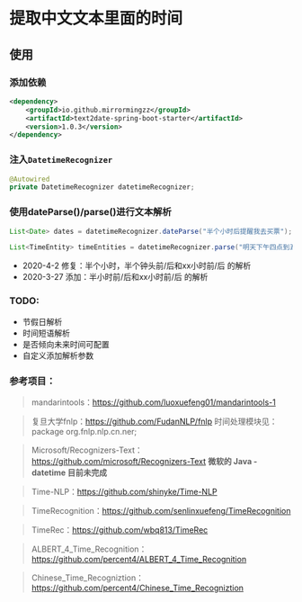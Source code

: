 # 提取中文文本里面的时间
## 使用
### 添加依赖
```xml
<dependency>
    <groupId>io.github.mirrormingzz</groupId>
    <artifactId>text2date-spring-boot-starter</artifactId>
    <version>1.0.3</version>
</dependency>
```
### 注入`DatetimeRecognizer`
```java
@Autowired
private DatetimeRecognizer datetimeRecognizer;
```
### 使用dateParse()/parse()进行文本解析
```java
List<Date> dates = datetimeRecognizer.dateParse("半个小时后提醒我去买票");

List<TimeEntity> timeEntities = datetimeRecognizer.parse("明天下午四点到五点去看电影");
```


- 2020-4-2 修复：半个小时，半个钟头前/后和xx小时前/后 的解析
- 2020-3-27 添加：半小时前/后和xx小时前/后 的解析

### TODO:
- 节假日解析
- 时间短语解析
- 是否倾向未来时间可配置
- 自定义添加解析参数

### 参考项目：
> mandarintools：https://github.com/luoxuefeng01/mandarintools-1

> 复旦大学fnlp：https://github.com/FudanNLP/fnlp
时间处理模块见：package org.fnlp.nlp.cn.ner;

> Microsoft/Recognizers-Text：https://github.com/microsoft/Recognizers-Text
> **微软的 Java - datetime 目前未完成**

> Time-NLP：https://github.com/shinyke/Time-NLP

> TimeRecognition：https://github.com/senlinxuefeng/TimeRecognition

> TimeRec：https://github.com/wbq813/TimeRec

> ALBERT_4_Time_Recognition：https://github.com/percent4/ALBERT_4_Time_Recognition

> Chinese_Time_Recogniztion：https://github.com/percent4/Chinese_Time_Recogniztion
